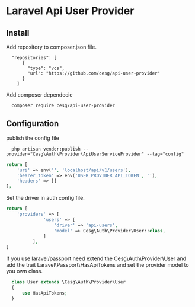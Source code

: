 # Laravel Api User Provider

## Install

Add repository to composer.json file.

```
  "repositories": [
      {
        "type": "vcs",
        "url": "https://github.com/cesg/api-user-provider"
      }
    ]
```

Add composer dependecie
```
  composer require cesg/api-user-provider
```

## Configuration

publish the config file

```
  php artisan vendor:publish --provider="Cesg\Auth\Provider\ApiUserServiceProvider" --tag="config"
```

```php
return [
    'uri' => env('', 'localhost/api/v1/users'),
    'bearer_token' => env('USER_PROVIDER_API_TOKEN', ''),
    'headers' => []
];
```

Set the driver in auth config file.

```php
return [
    'providers' => [
              'users' => [
                  'driver' => 'api-users',
                  'model' => Cesg\Auth\Provider\User::class,
              ]
          ],
]
```

If you use laravel/passport need extend the Cesg\Auth\Provider\User and add the trait
Laravel\Passport\HasApiTokens and set the provider model to you own class.

```php
  class User extends \Cesg\Auth\Provider\User
  {
      use HasApiTokens;
  }
```

